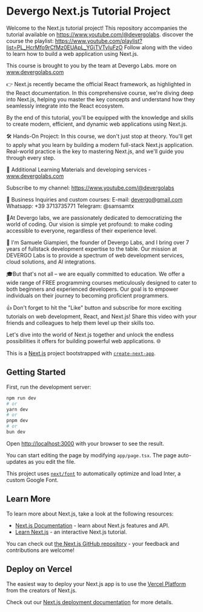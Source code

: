 # Devergo Next.js Tutorial Project

Welcome to the Next.js tutorial project! This repository accompanies the tutorial available on https://www.youtube.com/@devergolabs. 
discover the course the playlist: https://www.youtube.com/playlist?list=PL_HcrMfo9rCfMz0EUApL_YGjTVTyIuFzO
Follow along with the video to learn how to build a web application using Next.js.

This course is brought to you by the team at Devergo Labs.
more on www.devergolabs.com

👉 Next.js recently became the official React framework, as highlighted in the React documentation. 
In this comprehensive course, we're diving deep into Next.js, helping you master the key concepts and understand how they seamlessly integrate into the React ecosystem.

By the end of this tutorial, you'll be equipped with the knowledge and skills to create modern, efficient, and dynamic web applications using Next.js.

🛠️ Hands-On Project:
In this course, we don't just stop at theory. You'll get to apply what you learn by building a modern full-stack Next.js application. Real-world practice is the key to mastering Next.js, and we'll guide you through every step.


🔗 Additional Learning Materials and developing services - www.devergolabs.com

Subscribe to my channel: 
https://www.youtube.com/@devergolabs

💼 Business Inquiries and custom courses:
E-mail: devergo@gmail.com
Whatsapp: +39 3713735771
Telegram: @samsamtx

🌟At Devergo labs, we are passionately dedicated to democratizing the world of coding. Our vision is simple yet profound: to make coding accessible to everyone, regardless of their experience level.

👋 I'm Samuele Giampieri, the founder of Devergo Labs, and I bring over 7 years of fullstack development expertise to the table. Our mission at DEVERGO Labs is to provide a spectrum of web development services, cloud solutions, and AI integrations.

🎓But that's not all – we are equally committed to education. We offer a wide range of FREE programming courses meticulously designed to cater to both beginners and experienced developers. Our goal is to empower individuals on their journey to becoming proficient programmers.

👍 Don't forget to hit the "Like" button and subscribe for more exciting tutorials on web development, React, and Next.js! Share this video with your friends and colleagues to help them level up their skills too.

Let's dive into the world of Next.js together and unlock the endless possibilities it offers for building powerful web applications. 🌐



This is a [Next.js](https://nextjs.org/) project bootstrapped with [`create-next-app`](https://github.com/vercel/next.js/tree/canary/packages/create-next-app).

## Getting Started

First, run the development server:

```bash
npm run dev
# or
yarn dev
# or
pnpm dev
# or
bun dev
```

Open [http://localhost:3000](http://localhost:3000) with your browser to see the result.

You can start editing the page by modifying `app/page.tsx`. The page auto-updates as you edit the file.

This project uses [`next/font`](https://nextjs.org/docs/basic-features/font-optimization) to automatically optimize and load Inter, a custom Google Font.

## Learn More

To learn more about Next.js, take a look at the following resources:

- [Next.js Documentation](https://nextjs.org/docs) - learn about Next.js features and API.
- [Learn Next.js](https://nextjs.org/learn) - an interactive Next.js tutorial.

You can check out [the Next.js GitHub repository](https://github.com/vercel/next.js/) - your feedback and contributions are welcome!

## Deploy on Vercel

The easiest way to deploy your Next.js app is to use the [Vercel Platform](https://vercel.com/new?utm_medium=default-template&filter=next.js&utm_source=create-next-app&utm_campaign=create-next-app-readme) from the creators of Next.js.

Check out our [Next.js deployment documentation](https://nextjs.org/docs/deployment) for more details.
